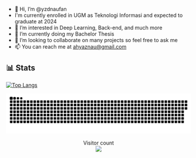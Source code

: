 - 👋 Hi, I’m @yzdnaufan 
- I'm currently enrolled in UGM as Teknologi Informasi and expected to graduate at 2024
- 👀 I’m interested in Deep Learning, Back-end, and much more
- 🌱 I’m currently doing my Bachelor Thesis
- 💞️ I’m looking to collaborate on many projects so feel free to ask me
- 📫 You can reach me at ahyaznau@gmail.com

<!---
yzdnaufan/yzdnaufan is a ✨ special ✨ repository because its `README.md` (this file) appears on your GitHub profile.
You can click the Preview link to take a look at your changes.
--->


## 📊 Stats

[![Top Langs](https://github-readme-stats.vercel.app/api/top-langs/?username=yzdnaufan&hide=Procfile&layout=compact&theme=github_dark&hide_border=true)](https://github.com/yzdnaufan)


<a href=# align="center"><img src="contributions.svg"></a>
<p align="center"> 
  Visitor count<br>
  <img src="https://profile-counter.glitch.me/yzdnaufan/count.svg" />
</p>

